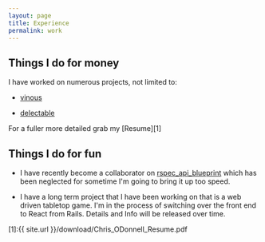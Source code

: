 ```yaml
---
layout: page
title: Experience
permalink: work
---
```


## Things I do for money

I have worked on numerous projects, not limited to:

- [vinous](https://vinous.com/)

- [delectable](https://delectable.com/)

For a fuller more detailed grab my [Resume][1]

## Things I do for fun

- I have recently become a collaborator on [rspec\_api\_blueprint](https://github.com/calderalabs/rspec_api_blueprint)
which has been neglected for sometime I'm going to bring it up too speed.

- I have a long term project that I have been working on that is a web driven
  tabletop game. I'm in the process of switching over the front end to React
from Rails. Details and Info will be released over time.

[1]:{{ site.url }}/download/Chris_ODonnell_Resume.pdf
